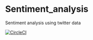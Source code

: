 # Sentiment_analysis
Sentiment analysis using twitter data

[![CircleCI](https://circleci.com/gh/shyroserazwani/sentimentanalysis.svg?style=svg&circle-token=cc44e57504528643ef0baf55e3c07e249b950065)](https://circleci.com/gh/shyroserazwani/sentimentanalysis)
